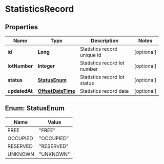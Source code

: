# StatisticsRecord

## Properties
Name | Type | Description | Notes
------------ | ------------- | ------------- | -------------
**id** | **Long** | Statistics record unique id |  [optional]
**lotNumber** | **Integer** | Statistics record lot number |  [optional]
**status** | [**StatusEnum**](#StatusEnum) | Statistics record lot status |  [optional]
**updatedAt** | [**OffsetDateTime**](OffsetDateTime.md) | Statistics record date |  [optional]

<a name="StatusEnum"></a>
## Enum: StatusEnum
Name | Value
---- | -----
FREE | &quot;FREE&quot;
OCCUPIED | &quot;OCCUPIED&quot;
RESERVED | &quot;RESERVED&quot;
UNKNOWN | &quot;UNKNOWN&quot;
